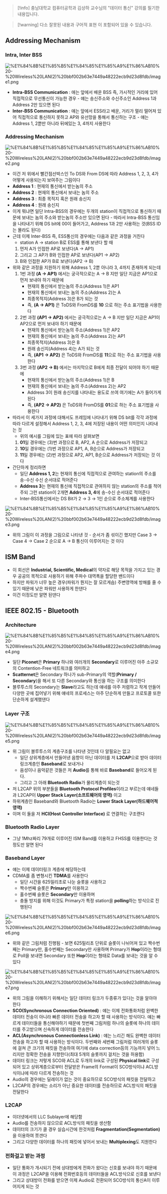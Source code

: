 > [!info] 충남대학교 컴퓨터공학과 김상하 교수님의 "데이터 통신" 강의를 필기한 내용입니다.

> [!warning] 다소 잘못된 내용과 구어적 표현 이 포함되어 있을 수 있습니다.

## Addressing Mechanism

### Intra, Inter BSS

![%E1%84%8B%E1%85%B5%E1%84%85%E1%85%A9%E1%86%AB10%20-%20Wireless%20LAN(2)%20bbf002b63e7449a48222ecb9d23d8fdb/image1.png](datacommunication.spring.2021.cse.cnu.ac.kr/images/10_bbf002b63e7449a48222ecb9d23d8fdb/image1.png)

- **Intra-BSS Communication** : 애는 앞에서 배운 BSS 즉, 가시적인 거리에 있어 직접적으로 무선통신이 가능한 경우 - 얘는 송신주소와 수신주소인 Address 1과 Address 2만 있으면 된다
- **Inter-BSS Communication** : 얘는 앞에서 ESS라고 배운, 거리가 멀리 떨어져 있어 직접적으로 통신하지 못하고 AP와 유선망을 통해서 통신하는 구조 - 얘는 Address 1, 2뿐만 아니라 뒤에있는 3, 4까지 사용한다

### Addressing Mechanism

![%E1%84%8B%E1%85%B5%E1%84%85%E1%85%A9%E1%86%AB10%20-%20Wireless%20LAN(2)%20bbf002b63e7449a48222ecb9d23d8fdb/image2.png](datacommunication.spring.2021.cse.cnu.ac.kr/images/10_bbf002b63e7449a48222ecb9d23d8fdb/image2.png)

- 이건 저 위에서 빨간점선박스인 To DS와 From DS에 따라 Address 1, 2, 3, 4가 어떻게 사용되는지 보여주는 그림이다
- **Address 1** : 현재의 통신에서 받는놈의 주소
- **Address 2** : 현재의 통신에서 보내는 놈의 주소
- **Address 3** : 최종 목적지 혹은 원래 송신지
- **Address 4** : 원래 송신지
- 이게 뭐냐면 일단 Intra-BSS의 경우에는 두개의 station이 직접적으로 통신하기 때문에 보내는 놈의 주소와 받는놈의 주소만 있으면 된다 - 따라서 Intra-BSS 통신임을 나타내기 위해 DS bit에 00이 들어가고, Address 1과 2만 사용하는 것(BSS ID는 몰라도 된다)
- 근데 이제 Inter-BSS 즉, ESS통신의 경우에는 다음과 같은 과정을 거친다
	- station A → station B로 ESS를 통해 보낸다 할 때
	1. 먼저 A가 인접한 AP로 보낸다(A → AP1)
	2. 그리고 그 AP가 B와 인접한 AP로 보낸다(AP1 → AP2)
	3. B와 인접한 AP가 B로 보낸다(AP2 → B)
- 위와 같은 과정을 지원하기 위해 Address 1, 2뿐 아니라 3, 4까지 존재하게 되는데
	1. 1번 과정 **(A → AP1)** 에서는 궁극적으로는 A → B 지만 일단 지금은 AP1으로 먼저 보내야 하기 때문에
		- 현재의 통신에서 받는놈의 주소(Address 1)은 AP1
		- 현재의 통신에서 보내는 놈의 주소(Address 2)는 A
		- 최종목적지(Address 3)은 B가 되는 것
		- 즉, **(A → AP1)** 은 ToDS와 FromDS를 **10** 으로 하는 주소 표기법을 사용한다
	2. 2번 과정 **(AP1 → AP2)** 에서는 궁극적으로는 A → B 지만 일단 지금은 AP1이 AP2으로 먼저 보내야 하기 때문에
		- 현재의 통신에서 받는놈의 주소(Address 1)은 AP2
		- 현재의 통신에서 보내는 놈의 주소(Address 2)는 AP1
		- 최종목적지(Address 3)은 B
		- 원래 송신지(Address 4)는 A가 되는 것
		- 즉, **(AP1 → AP2)** 은 ToDS와 FromDS를 **11**으로 하는 주소 표기법을 사용한다
	3. 3번 과정 **(AP2 → B)** 에서는 마지막으로 B에게 최종 전달이 되어야 하기 때문에
		- 현재의 통신에서 받는놈의 주소(Address 1)은 B
		- 현재의 통신에서 보내는 놈의 주소(Address 2)는 AP2
		- Address 3이 원래 송신지를 나타내는 용도로 쓰여 여기에는 A가 들어가게 된다
		- 즉, **(AP2 → AP2)** 은 ToDS와 FromDS를 **01**으로 하는 주소 표기법을 사용한다
- 따라서 이 세가지 과정에 대해서도 프레임에 나타내기 위해 DS bit를 각각 과정에 따라 다르게 설정해서 Address 1, 2, 3, 4에 저장된 내용이 어떤 의미인지 나타내는 것
	- 위의 예시를 그림에 있는 표에 따라 살펴보면
	1. **01**일 경우에는 (3)번 과정으로 B, AP2, A 순으로 Address가 저장되고
	2. **10**일 경우에는 (1)번 과정으로 AP1, A, B순으로 Address가 저장되고
	3. **11**일 경우에는 (2)번 과정으로 AP2, AP1, B순으로 Address가 저장되는 것 이다
- 간단하게 정리하면
	- 일단 **Address 1, 2**는 현재의 통신에 직접적으로 관여하는 station의 주소를 송-수신 수신 순서대로 적어준다
	- **Address 3**는 현재의 통신에 직접적으로 관여하지 않는 station의 주소를 적어주되 그런 station이 2개면 **Address 3, 4**에 송-수신 순서대로 적어준다
	- Inter-BSS통신에서는 DS Bit가 2 → 3 → 1인 순으로 주소체계를 사용한다

![%E1%84%8B%E1%85%B5%E1%84%85%E1%85%A9%E1%86%AB10%20-%20Wireless%20LAN(2)%20bbf002b63e7449a48222ecb9d23d8fdb/image3.png](datacommunication.spring.2021.cse.cnu.ac.kr/images/10_bbf002b63e7449a48222ecb9d23d8fdb/image3.png)

- 위의 그림이 이 과정을 그림으로 나타낸 것 - 순서가 좀 섞이긴 했지만 Case 3 → Case 4 → Case 2 순으로 A → B 통신이 이루어지는 것 이다

## ISM Band

- 이 회선은 **Industrial, Scientific, Medical**의 약자로 해당 목적을 가지고 있는 경우 공공의 목적으로 사용하기 위해 주파수 대역폭을 할당한 밴드이다
- 하지만 파워가 너무 높은 경우(파워가 뭔지는 잘 모르게슴) 주변영역에 방해를 줄 수 있기 때문에 낮은 파워만 사용하게 한댄다
- 이건 이정도만 알면 된댄다

## IEEE 802.15 - Bluetooth

### Architecture

![%E1%84%8B%E1%85%B5%E1%84%85%E1%85%A9%E1%86%AB10%20-%20Wireless%20LAN(2)%20bbf002b63e7449a48222ecb9d23d8fdb/image4.png](datacommunication.spring.2021.cse.cnu.ac.kr/images/10_bbf002b63e7449a48222ecb9d23d8fdb/image4.png)

- 일단 **Piconet**은 **Primary** 하나와 여러개의 **Secondary**로 이루어진 아주 소규모의 Contention-Free 네트워크를 의미하고
- **Scatternet**은 Secondary 하나가 sub-Primary의 역할(**Primary / Secondary**)을 해서 또 다른 Secondary와 통신을 하는 구조를 의미한다
- 블루투스의 Secondary는 **Slave**라고도 하는데 얘네를 아주 저렴하고 작게 만들어 다양한 곳에 집어넣기 위해 얘네의 프로세스는 아주 단순하게 만들고 프로토콜 또한 단순하게 설계했댄다

### Layer 구조

![%E1%84%8B%E1%85%B5%E1%84%85%E1%85%A9%E1%86%AB10%20-%20Wireless%20LAN(2)%20bbf002b63e7449a48222ecb9d23d8fdb/image5.png](datacommunication.spring.2021.cse.cnu.ac.kr/images/10_bbf002b63e7449a48222ecb9d23d8fdb/image5.png)

- 위 그림이 블루투스의 계층구조를 나타낸 것인데 다 알필요는 없고
	- 일단 상위계층에서 만들어낸 음향이 아닌 데이터를 저 **L2CAP**으로 받아 데이터링크계층인 **Baseband**로 보내거나
	- 음성이나 음악같은 것들은 저 **Audio**를 통해 바로 **Baseband**로 들어오게 된다.
	- 그리고 그 아래 **Bluetooth Radio**가 물리계층이 되는것
- 저 L2CAP 위의 부분들을 **Bluetooth Protocol Profiles**이라고 부르는데 얘네들과 L2CAP이 **Upper Stack Layer(소프트웨어의 영역)** 이고
- 하위계층인 Baseband와 Bluetooth Radio는 **Lower Stack Layer(하드웨어적 영역)**
- 이며 이 둘을 저 **HCI(Host Controller Interface)** 로 연결하는 구조랜다

### Bluetooth Radio Layer

- 그냥 1Mhz짜리 79개로 이루어진 ISM Band를 이용하고 FHSS를 이용한다는 것 정도만 알면 된다

### Baseband Layer

- 얘는 이제 데이터링크 계층에 해당하는데
- CDMA를 좀 변형시킨 **TDMA**를 사용한다
	- 일단 시간을 625밀리초로 나눈 슬롯을 사용하고
	- 짝수번째 슬롯은 **Primary**만 이용하고
	- 홀수번째 슬롯은 **Secondary**만 이용하며
	- 충돌 방지를 위해 이것도 Primary가 특정 station을 **polling**하는 방식으로 진행된다

![%E1%84%8B%E1%85%B5%E1%84%85%E1%85%A9%E1%86%AB10%20-%20Wireless%20LAN(2)%20bbf002b63e7449a48222ecb9d23d8fdb/image6.png](datacommunication.spring.2021.cse.cnu.ac.kr/images/10_bbf002b63e7449a48222ecb9d23d8fdb/image6.png)

- 위와 같은 그림처럼 진행됨 - 보면 625밀리초 단위로 슬롯이 나뉘어져 있고 짝수번째는 Primary만, 홀수번째는 Secondary만 사용하며 Primary가 **Hop**이라는 형태로 Poll을 보내면 Secondary 또한 **Hop**이라는 형태로 Data를 보내는 것을 알 수 있다

![%E1%84%8B%E1%85%B5%E1%84%85%E1%85%A9%E1%86%AB10%20-%20Wireless%20LAN(2)%20bbf002b63e7449a48222ecb9d23d8fdb/image7.png](datacommunication.spring.2021.cse.cnu.ac.kr/images/10_bbf002b63e7449a48222ecb9d23d8fdb/image7.png)

- 위의 그림을 이해하기 위해서는 일단 데이터 링크가 두종류가 있다는 것을 알아야 한다
- **SCO(Synchronous Connection Oriented)** : 얘는 이제 전화통화처럼 완벽한 데이터 전송이 아니라 빠른 데이터 전송을 하고자 할 때 사용하는 방식이다. 얘는 빠르게 데이터들을 통신해야하기 때문에 첫번째 그림처럼 하나의 슬롯에 하나의 데이터를 주고받으며 신속하게 데이터를 전송한다
- **ACL(Asynchronous Connectionless Link)** : 얘는 느리긴 해도 완벽한 데이터 전송을 하고자 할 때 사용하는 방식이다. 두번째와 세번째 그림처럼 여러개의 슬롯에 걸쳐 큰 크기의 패킷을 전송하여 여기에 data correction등의 기능까지 넣어 느리지만 정확한 전송을 지향한다(최대 5개의 슬롯까지 걸치는 것을 허용함)
- 데이터 링크는 저렇게 SCO와 ACL로 두개의 link로 구성된 **Physical link**로 구성되어 있고 상위계층으로부터 전달받은 Frame의 Format이 SCO방식이냐 ACL방식이냐에 따라 다르게 전송하는 것
- Audio의 경우에는 딜레이가 없는 것이 중요하므로 SCO방식의 패킷을 전달하고
- L2CAP의 경우에는 소리가 아닌 중요한 데이터를 전송하므로 ACL방식의 패킷을 전달한다

### L2CAP

- 이더넷에서의 LLC Sublayer에 해당함
- Audio를 전송하지 않으므로 ACL방식의 패킷을 생산함
- 데이터의 크기가 클 경우 실습시간에 한것처럼 **Fragmentation(Segmentation)** 을 이용하여 쪼갠다
- 그리고 다양한 데이터를 하나의 패킷에 넣어서 보내는 **Multiplexing**도 지원한다

### 전화걸고 받는 과정

- 일단 통화가 개시되기 전에 상대방에게 전화가 왔다는 신호를 보내야 하기 때문에 이 과정은 L2CAP을 이용해 전화번호등의 데이터들을 ACL방식으로 신호를 보낸다
- 그리고 상대방이 전화를 받으면 이제 Audio로 전환되어 SCO방식의 통신A이 이루어지게 되는 것